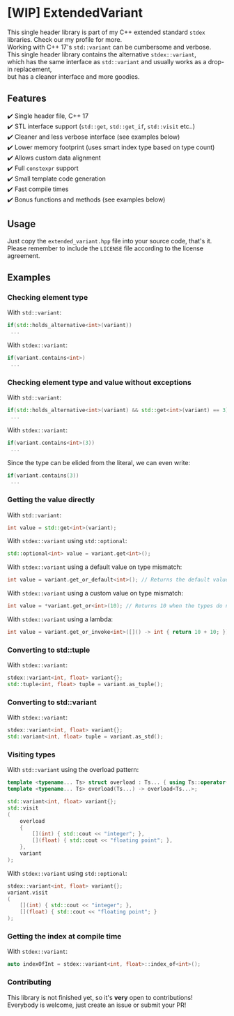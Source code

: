 # [WIP] ExtendedVariant
This single header library is part of my C++ extended standard ```stdex``` libraries. Check our my profile for more.<br>
Working with C++ 17's ```std::variant``` can be cumbersome and verbose.<br>
This single header library contains the alternative ```stdex::variant```,<br>
which has the same interface as ```std::variant``` and usually works as a drop-in replacement,<br>
but has a cleaner interface and more goodies.<br>

<h2> Features </h2>

:heavy_check_mark: Single header file, C++ 17<br>
:heavy_check_mark: STL interface support (```std::get```, ```std::get_if```, ```std::visit``` etc..)<br>
:heavy_check_mark: Cleaner and less verbose interface (see examples below)<br>
:heavy_check_mark: Lower memory footprint (uses smart index type based on type count)<br>
:heavy_check_mark: Allows custom data alignment<br>
:heavy_check_mark: Full ```constexpr``` support<br>
:heavy_check_mark: Small template code generation<br>
:heavy_check_mark: Fast compile times<br>
:heavy_check_mark: Bonus functions and methods (see examples below)<br>

<h2> Usage </h2>

Just copy the ```extended_variant.hpp``` file into your source code, that's it.<br>
Please remember to include the ```LICENSE``` file according to the license agreement.<br>

<h2> Examples </h2>

<h3> Checking element type </h3>

With ```std::variant```:<br>
```cpp
if(std::holds_alternative<int>(variant))
 ...
```
 
With ```stdex::variant```:
```cpp
if(variant.contains<int>)
 ...
```

<h3> Checking element type and value without exceptions </h3>

With ```std::variant```:<br>
```cpp
if(std::holds_alternative<int>(variant) && std::get<int>(variant) == 3)
 ...
```
 
With ```stdex::variant```:
```cpp
if(variant.contains<int>(3))
 ...
```
Since the type can be elided from the literal, we can even write:
```cpp
if(variant.contains(3))
 ...
```

<h3> Getting the value directly </h3>

With ```std::variant```:<br>
```cpp
int value = std::get<int>(variant);
```
 
With ```stdex::variant``` using ```std::optional```:
```cpp
std::optional<int> value = variant.get<int>();
```

With ```stdex::variant``` using a default value on type mismatch:
```cpp
int value = variant.get_or_default<int>(); // Returns the default value of int (0) when the types do not match
```

With ```stdex::variant``` using a custom value on type mismatch:
```cpp
int value = *variant.get_or<int>(10); // Returns 10 when the types do not match
```

With ```stdex::variant``` using a lambda:
```cpp
int value = variant.get_or_invoke<int>([]() -> int { return 10 + 10; }); // Invokes the lambda and returns 20 when the types do not match
```

<h3> Converting to std::tuple </h3>

With ```stdex::variant```:<br>
```cpp
stdex::variant<int, float> variant{};
std::tuple<int, float> tuple = variant.as_tuple();
```

<h3> Converting to std::variant </h3>

With ```stdex::variant```:<br>
```cpp
stdex::variant<int, float> variant{};
std::variant<int, float> tuple = variant.as_std();
```

<h3> Visiting types </h3>

With ```std::variant``` using the overload pattern:<br>
```cpp
template <typename... Ts> struct overload : Ts... { using Ts::operator()...; };
template <typename... Ts> overload(Ts...) -> overload<Ts...>;

std::variant<int, float> variant{};
std::visit
(
	overload
	{
		[](int) { std::cout << "integer"; },
		[](float) { std::cout << "floating point"; },
	}, 
	variant
);
```
 
With ```stdex::variant``` using ```std::optional```:<br>
```cpp
stdex::variant<int, float> variant{};
variant.visit
(
	[](int) { std::cout << "integer"; },
	[](float) { std::cout << "floating point"; }
);
```

<h3> Getting the index at compile time </h3>

With ```stdex::variant```:<br>
```cpp
auto indexOfInt = stdex::variant<int, float>::index_of<int>();
```

<h3> Contributing </h3>

This library is not finished yet,
so it's **very** open to contributions!<br>
Everybody is welcome, just create an issue or submit your PR!<br>
